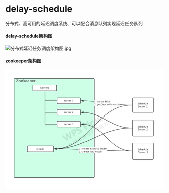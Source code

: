 # delay-schedule
分布式、高可用的延迟调度系统、可以配合消息队列实现延迟任务队列

#### delay-schedule架构图
![分布式延迟任务调度架构图.jpg](https://github.com/yangxb2010000/delay-schedule/blob/master/doc/分布式延迟任务调度架构图.jpg)

#### zookeeper架构图
![分布式延迟任务调度架构图.jpg](https://github.com/yangxb2010000/delay-schedule/blob/master/doc/zookeeper设计图.jpg)
